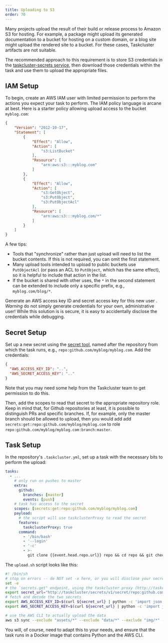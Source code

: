```yaml
---
title: Uploading to S3
order: 70
---
```


Many projects upload the result of their build or release process to Amazon S3
for hosting.  For example, a package might upload its generated documentation
to a bucket for hosting on a custom domain, or a blog site might upload the
rendered site to a bucket. For these cases, Taskcluster artifacts are not
suitable.

The recommended approach to this requirement is to store S3 credentials in the
[taskcluster-secrets service](/reference/core/taskcluster-secrets), then
download those credentials within the task and use them to upload the
appropriate files.

## IAM Setup

To begin, create an AWS IAM user with limited permission to perform the actions
you expect your task to perform. The IAM policy language is arcane at best. Here
is a starter policy allowing upload access to the bucket `myblog.com`:

```json
{
    "Version": "2012-10-17",
    "Statement": [
        {
            "Effect": "Allow",
            "Action": [
                "s3:ListBucket"
            ],
            "Resource": [
                "arn:aws:s3:::myblog.com"
            ]
        },
        {
            "Effect": "Allow",
            "Action": [
                "s3:GetObject",
                "s3:PutObject",
                "s3:PutObjectAcl"
            ],
            "Resource": [
                "arn:aws:s3:::myblog.com/*"
            ]
        }
    ]
}
```

A few tips:
 * Tools that "synchronize" rather than just upload will need to list the bucket
   contents. If this is not required, you can omit the first statement.
 * Many upload tools intended to upload to public buckets use
   `PutObjectAcl` (or pass an ACL to `PutObject`, which has the same effect), so
   it is helpful to include that action in the list.
 * If the bucket is shared with other uses, the `*` in the second statement can be
   extended to include only a specific prefix, e.g., `myblog.com/blog/*`.

Generate an AWS access key ID and secret access key for this new user .
*Warning* do not simply generate credentials for your own, administrative user!
While this solution is is secure, it is easy to accidentally disclose the
credentials while debugging.

## Secret Setup

Set up a new secret using the [secret
tool](https://tools.taskcluster.net/secrets), named after the repository from
which the task runs, e.g., `repo:github.com/myblog/myblog.com`. Add the
credentials:

```json
{
  "AWS_ACCESS_KEY_ID": "..",
  "AWS_SECRET_ACCESS_KEY": ".."
}
```

Note that you may need some help from the Taskcluster team to get permission to
do this.

Then, add the scopes to read that secret to the appropriate repository role.
Keep in mind that, for Github repositories at least, it is possible to
distinguish PRs and specific branches.  If, for example, only the master branch
should be allowed to upload, then you would add add
`secrets:get:repo:github.com/myblog/myblog.com` to role
`repo:github.com/myblog/myblog.com:branch:master`.

## Task Setup

In the repository's `.taskcluster.yml`, set up a task with the necessary bits
to perform the upload:

```yaml
tasks:
  - ...
    # only run on pushes to master
    extra:
      github:
        branches: [master]
        events: [push]
    # task has access to the secret
    scopes: [secrets:get:repo:github.com/myblog/myblog.com]
    payload:
	  # the script will use taskclusterProxy to read the secret
      features:
        taskclusterProxy: true
      command:
        - '/bin/bash'
        - '--login'
        - '-c'
        - >-
          git clone {{event.head.repo.url}} repo && cd repo && git checkout {{event.head.sha}} && ./upload.sh
```

The `upload.sh` script looks like this:

```sh
#! /bin/sh
# stop on errors -- do NOT set -x here, or you will disclose your secret access key!
set -e
# the `secrets.get" endpoint, using the taskcluster proxy (http://taskcluster)
export secret_url="http://taskcluster/secrets/v1/secret/repo:github.com/myblog/myblog.com"
# fetch and decode the two secrets
export AWS_ACCESS_KEY_ID=$(curl ${secret_url} | python -c 'import json, sys; a = json.load(sys.stdin); print a["secret"]["AWS_ACCESS_KEY_ID"]')
export AWS_SECRET_ACCESS_KEY=$(curl ${secret_url} | python -c 'import json, sys; a = json.load(sys.stdin); print a["secret"]["AWS_SECRET_ACCESS_KEY"]')

# use the AWS CLI to actually upload the data
aws s3 sync --exclude "assets/*" --exclude "data/*" --exclude "img/*" --delete ./site/ s3://myblog.com
```

You will, of course, need to adapt this to your needs, and ensure that the task
runs in a Docker image that contains Python and the AWS CLI.
